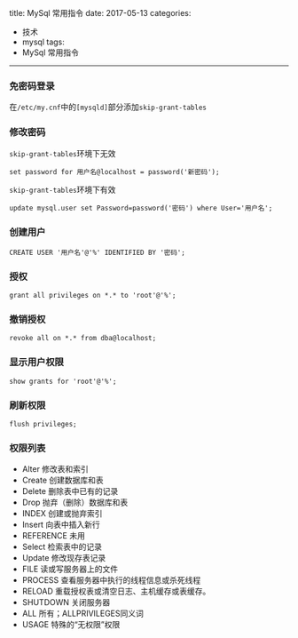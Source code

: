 title: MySql 常用指令
date: 2017-05-13
categories:
- 技术
- mysql
tags:
- MySql 常用指令
---
### 免密码登录

在`/etc/my.cnf`中的`[mysqld]`部分添加`skip-grant-tables`

### 修改密码

`skip-grant-tables`环境下无效

`set password for 用户名@localhost = password('新密码');`

`skip-grant-tables`环境下有效

`update mysql.user set Password=password('密码') where User='用户名';`

### 创建用户

`CREATE USER '用户名'@'%' IDENTIFIED BY '密码';`

### 授权

`grant all privileges on *.* to 'root'@'%';`

### 撤销授权

`revoke all on *.* from dba@localhost;`

### 显示用户权限

`show grants for 'root'@'%';`

### 刷新权限

`flush privileges;`

### 权限列表
- Alter         修改表和索引
- Create        创建数据库和表
- Delete        删除表中已有的记录
- Drop          抛弃（删除）数据库和表
- INDEX         创建或抛弃索引
- Insert        向表中插入新行
- REFERENCE     未用
- Select        检索表中的记录
- Update        修改现存表记录
- FILE          读或写服务器上的文件
- PROCESS       查看服务器中执行的线程信息或杀死线程
- RELOAD        重载授权表或清空日志、主机缓存或表缓存。
- SHUTDOWN      关闭服务器
- ALL           所有；ALLPRIVILEGES同义词
- USAGE         特殊的“无权限”权限



